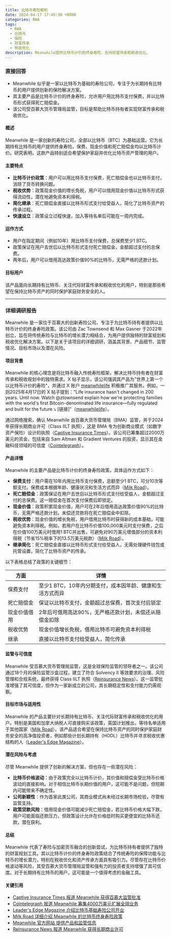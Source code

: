 ```yaml
---
title: 比特币寿险解析
date: 2024-04-17 17:45:30 +0800
categories: RWA
tags:
  - RWA
  - 比特币
  - 保险
  - 财富传承
  - 税收优化
description: Meanwhile提供比特币计价的终身寿险，支持财富传承和税收优化。
---
```

### 直接回答

- Meanwhile 似乎是一家以比特币为基础的寿险公司，专注于为长期持有比特币的用户提供创新的保险解决方案。
- 其主要产品是比特币计价的终身寿险，允许用户用比特币支付保费，并以比特币形式获得死亡赔偿金。
- 该公司受百慕大货币管理局监管，目标是帮助比特币持有者实现财富传承和税收优化。

#### 概述

Meanwhile 是一家创新的寿险公司，全部以比特币（BTC）为基础运营。它为长期持有比特币的用户提供终身寿险，保费、现金价值和死亡赔偿金均以比特币计价。研究表明，这款产品特别适合希望保护家庭并优化比特币资产管理的用户。

#### 主要特点

- **比特币计价政策**：用户可以用比特币支付保费，死亡赔偿金也以比特币支付，消除了货币转换问题。
- **税收优势**：政策现金价值的增长免税，用户可以借用现金价值以比特币形式获得流动性，潜在地避免资本利得税。
- **简化继承**：死亡赔偿金直接以比特币形式支付给受益人，简化了比特币资产的传承过程。
- **快速设立**：政策设立过程快速，加入等待名单后可能在一周内完成。

#### 运作方式

- 用户在指定期间（例如10年）用比特币支付保费，总保费至少1 BTC。
- 政策保证在用户去世后以比特币形式支付死亡赔偿金，金额超过支付的总保费。
- 两年后，用户可以借用高达政策价值90%的比特币，无需严格的还款计划。

#### 目标用户

该产品面向长期持有比特币、关注代际财富传承和税收优化的用户，特别是那些希望在保持比特币资产的同时保护家庭财务安全的人。

---

### 详细调研报告

Meanwhile 是一家位于百慕大的创新寿险公司，专注于为比特币持有者提供以比特币计价的终身寿险政策。该公司由 Zac Townsend 和 Max Gasner 于2022年创立，旨在将传统寿险与比特币的增长潜力相结合，为用户提供独特的财富规划和税收优化解决方案。以下是关于该项目的详细调研，涵盖其背景、产品细节、监管情况、目标市场以及潜在风险。

#### 项目背景

Meanwhile 的核心理念是将比特币融入传统寿险框架，解决比特币持有者在财富传承和税收规划中的独特需求。X 帖子显示，该公司强调其产品为"世界上第一个以比特币计价的寿险"，并通过 X 账户 [meanwhilelife](https://x.com/meanwhilelife) 积极推广其服务。例如，一则2025年4月17日的 X 帖子提到："Life insurance hasn't changed in 200 years. Until now. Watch @ztownsend explain how we're protecting families with the world's first Bitcoin-denominated life insurance—fully regulated and built for the future ⤵️ [链接]"（[meanwhilelife](https://x.com/meanwhilelife)）。

通过网络搜索，确认 Meanwhile 由百慕大货币管理局（BMA）监管，并于2024年获得长期商业许可（Class IILT 执照），这是 BMA 专为创新商业模式（如数字资产保险）设计的执照（[Captive Insurance Times](https://www.captiveinsurancetimes.com/captiveinsurancenews/industryarticle.php?article_id=9247)）。该公司已筹集超过2000万美元的资金，包括来自 Sam Altman 和 Gradient Ventures 的投资，显示其在金融科技领域的可信度（[Cointelegraph](https://cointelegraph.com/news/meanwhile-raises-40-million-bitcoin-life-insurance)）。

#### 产品详情

Meanwhile 的主要产品是比特币计价的终身寿险政策，具体运作方式如下：

- **保费支付**：用户需在10年内用比特币支付保费，总额至少1 BTC，可分10次等额支付。保费成本根据年龄、健康状况和生活方式而异（[Milk Road](https://milkroad.com/sponsored/meanwhile-life-insurance/)）。
- **死亡赔偿金**：政策保证在用户去世后以比特币形式支付给受益人，金额超过支付的总保费。这一赔偿金在首次支付保费后即锁定。
- **现金价值**：政策积累现金价值，用户可在2年后借用高达政策价值90%的比特币，无需严格还款计划。未偿还贷款将在死亡赔偿金中扣除。
- **税收优势**：现金价值的增长免税，用户借用比特币时获得新的成本基础，可能避免资本利得税。例如，若用户在比特币价值100,000美元时支付保费，之后在价值100万美元时借用1 BTC并出售，可避免对90万美元增值部分的资本利得税（节省15%税率下的13.5万美元税款）（[Milk Road](https://milkroad.com/sponsored/meanwhile-life-insurance/)）。
- **继承简化**：死亡赔偿金直接以比特币形式支付给受益人，无需处理硬件钱包或托管设置，简化了比特币资产的传承。

以下表格总结了政策的关键细节：

|**方面**|**详情**|
|---|---|
|保费支付|至少1 BTC，10年内分期支付，成本因年龄、健康和生活方式而异|
|死亡赔偿金|保证以比特币支付，金额超过总保费，首次支付后锁定|
|现金价值借用|2年后可借用高达90%，无严格还款计划，未偿还从赔偿金扣除|
|税收优势|现金价值增长免税，借用比特币可避免资本利得税|
|继承|直接以比特币支付给受益人，简化传承|

#### 监管与可信度

Meanwhile 受百慕大货币管理局监管，这是全球保险监管的领导者之一。该公司通过18个月的保险监管沙盒过程，建立了符合 Solvency II 等效要求的治理、风险管理和合规系统，最终获得 Class IILT 执照（[Reinsurance News](https://www.reinsurancene.ws/meanwhile-secures-regulatory-approval-from-bma-for-full-commercial-licence/)）。这一监管批准增强了其可信度，但作为一家新成立的公司，其长期稳定性和支付能力仍需观察。

#### 目标市场与适用性

Meanwhile 的产品主要针对长期持有比特币、关注代际财富传承和税收优化的用户。特别是美国和加拿大纳税人可直接购买该政策，英国计划推出，等待名单适用于其他国家（[Milk Road](https://milkroad.com/sponsored/meanwhile-life-insurance/)）。该产品适合希望在保持比特币资产的同时保护家庭财务安全的高净值投资者，例如那些计划长期持有（HODL）比特币并寻求税收优惠结构的人（[Leader's Edge Magazine](https://www.leadersedge.com/healthcare/bitcoin-based-life-insurer-opens-for-business)）。

#### 潜在风险与考虑

尽管 Meanwhile 提供了创新的解决方案，但也存在一些潜在风险：

- **比特币价格波动**：由于政策完全以比特币计价，其价值和赔偿金受比特币价格波动的直接影响。对于相信比特币长期价值的用户，这可能不是问题，但短期内可能带来不确定性。
- **公司新颖性**：作为首家此类公司，其商业模式尚未经过长期市场检验，尽管有监管支持。
- **政策贷款风险**：借用现金价值可能减少死亡赔偿金，若比特币价格大幅下跌，用户可能面临还款压力，但政策设计允许在价格低时购买更便宜的比特币还款，潜在获利。

#### 总结

Meanwhile 代表了寿险与加密货币融合的创新尝试，为比特币持有者提供了独特的财富规划工具。其以比特币计价的终身寿险政策结合了传统寿险的保障功能与比特币的增长潜力，特别在税收优化和资产传承方面具有吸引力。尽管存在比特币价格波动等风险，其受百慕大货币管理局监管和强有力的投资者支持增强了其可信度。对于长期持有比特币的用户，这可能是一个值得考虑的金融工具。

#### 关键引用

- [Captive Insurance Times 报道 Meanwhile 获得百慕大监管批准](https://www.captiveinsurancetimes.com/captiveinsurancenews/industryarticle.php?article_id=9247)
- [Cointelegraph 报道 Meanwhile 筹集4000万美元扩展全球业务](https://cointelegraph.com/news/meanwhile-raises-40-million-bitcoin-life-insurance)
- [Leader's Edge Magazine 介绍比特币基础寿险公司开业](https://www.leadersedge.com/healthcare/bitcoin-based-life-insurer-opens-for-business)
- [Milk Road 详细介绍 Meanwhile 的比特币终身寿险政策](https://milkroad.com/sponsored/meanwhile-life-insurance/)
- [Meanwhile 官方网站 提供产品和监管信息](https://meanwhile.bm/)
- [Reinsurance News 报道 Meanwhile 获得长期商业许可](https://www.reinsurancene.ws/meanwhile-secures-regulatory-approval-from-bma-for-full-commercial-licence/)